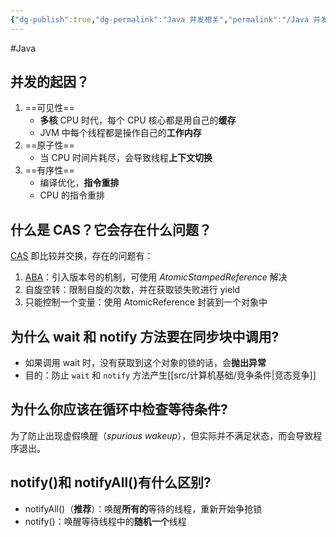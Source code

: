 ```yaml
---
{"dg-publish":true,"dg-permalink":"Java 并发相关","permalink":"/Java 并发相关/"}
---
```



#Java 

## 并发的起因？

1. ==可见性==
	- **多核** CPU 时代，每个 CPU 核心都是用自己的**缓存**
	- JVM 中每个线程都是操作自己的**工作内存**
2. ==原子性==
	- 当 CPU 时间片耗尽，会导致线程**上下文切换**
3. ==有序性==
	- 编译优化，**指令重排**
	- CPU 的指令重排

## 什么是 CAS？它会存在什么问题？

[CAS](obsidian://open?vault=%E7%AC%94%E8%AE%B0&file=src%2Funarchived%2FCAS) 即比较并交换，存在的问题有：
1. [ABA](obsidian://open?vault=%E7%AC%94%E8%AE%B0&file=src%2Funarchived%2FABA%20%E9%97%AE%E9%A2%98)：引入版本号的机制，可使用 *AtomicStampedReference* 解决
2. 自旋空转：限制自旋的次数，并在获取锁失败进行 yield
3. 只能控制一个变量：使用 AtomicReference 封装到一个对象中

## 为什么 wait 和 notify 方法要在同步块中调用?

- 如果调用 wait 时，没有获取到这个对象的锁的话，会**抛出异常**
- 目的：防止 `wait` 和 `notify` 方法产生[[src/计算机基础/竞争条件\|竞态竞争]]

## 为什么你应该在循环中检查等待条件?

为了防止出现虚假唤醒（*spurious wakeup*），但实际并不满足状态，而会导致程序退出。

## notify()和 notifyAll()有什么区别?

- notifyAll()（**推荐**）：唤醒**所有的**等待的线程，重新开始争抢锁
- notify()：唤醒等待线程中的**随机一个**线程